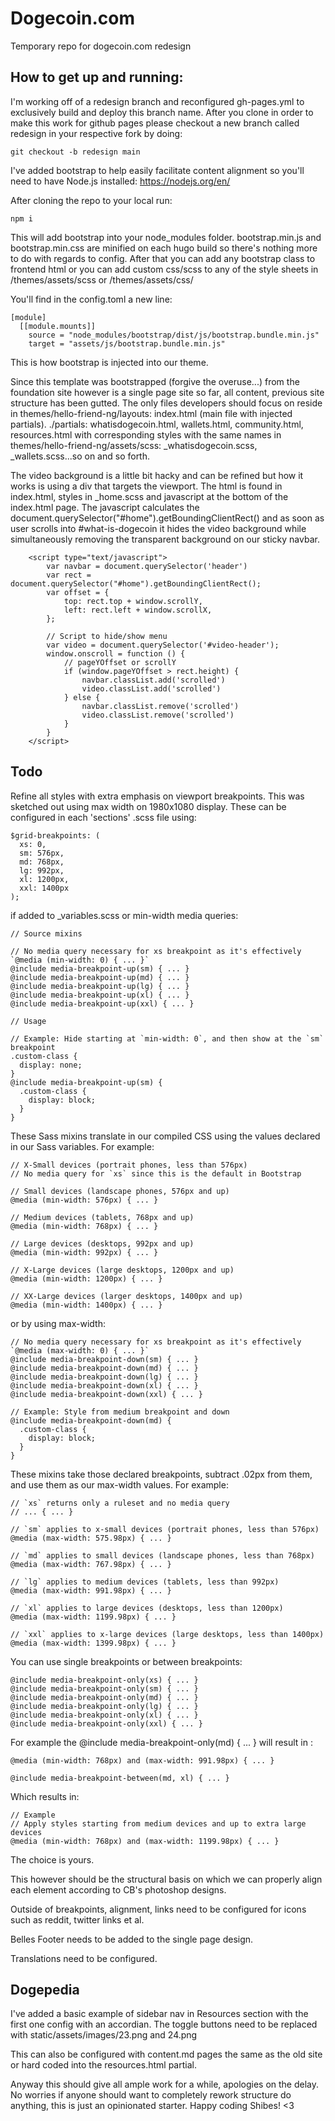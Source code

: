 # Dogecoin.com
Temporary repo for dogecoin.com redesign

## How to get up and running:
I'm working off of a redesign branch and reconfigured gh-pages.yml to exclusively build and deploy this branch name. After you clone in order to make this work for github pages please checkout a new branch called redesign in your respective fork by doing:

`git checkout -b redesign main`

I've added bootstrap to help easily facilitate content alignment so you'll need to have Node.js installed: https://nodejs.org/en/

After cloning the repo to your local run:

`npm i`

This will add bootstrap into your node_modules folder. bootstrap.min.js and bootstrap.min.css are minified on each hugo build so there's nothing more to do with regards to config. After that you can add any bootstrap class to frontend html or you can add custom css/scss to any of the style sheets in /themes/assets/scss or /themes/assets/css/

You'll find in the config.toml a new line:

```
[module]
  [[module.mounts]]
    source = "node_modules/bootstrap/dist/js/bootstrap.bundle.min.js"
    target = "assets/js/bootstrap.bundle.min.js"
```

This is how bootstrap is injected into our theme.

Since this template was bootstrapped (forgive the overuse...) from the foundation site however is a single page site so far, all content, previous site structure has been gutted. The only files developers should focus on reside in themes/hello-friend-ng/layouts: index.html (main file with injected partials). ./partials: whatisdogecoin.html, wallets.html, community.html, resources.html with corresponding styles with the same names in themes/hello-friend-ng/assets/scss: _whatisdogecoin.scss, _wallets.scss...so on and so forth.

The video background is a little bit hacky and can be refined but how it works is using a div that targets the viewport. The html is found in index.html, styles in _home.scss and javascript at the bottom of the index.html page. The javascript calculates the document.querySelector("#home").getBoundingClientRect() and as soon as user scrolls into #what-is-dogecoin it hides the video background while simultaneously removing the transparent background on our sticky navbar.

```
    <script type="text/javascript">
        var navbar = document.querySelector('header')
        var rect = document.querySelector("#home").getBoundingClientRect();
        var offset = {
            top: rect.top + window.scrollY,
            left: rect.left + window.scrollX,
        };

        // Script to hide/show menu
        var video = document.querySelector('#video-header');
        window.onscroll = function () {
            // pageYOffset or scrollY
            if (window.pageYOffset > rect.height) {
                navbar.classList.add('scrolled')
                video.classList.add('scrolled')
            } else {
                navbar.classList.remove('scrolled')
                video.classList.remove('scrolled')
            }
        }
    </script>
```

## Todo

Refine all styles with extra emphasis on viewport breakpoints. This was sketched out using max width on 1980x1080 display. These can be configured in each 'sections' .scss file using:

```
$grid-breakpoints: (
  xs: 0,
  sm: 576px,
  md: 768px,
  lg: 992px,
  xl: 1200px,
  xxl: 1400px
);
```
if added to _variables.scss or min-width media queries:

```
// Source mixins

// No media query necessary for xs breakpoint as it's effectively `@media (min-width: 0) { ... }`
@include media-breakpoint-up(sm) { ... }
@include media-breakpoint-up(md) { ... }
@include media-breakpoint-up(lg) { ... }
@include media-breakpoint-up(xl) { ... }
@include media-breakpoint-up(xxl) { ... }

// Usage

// Example: Hide starting at `min-width: 0`, and then show at the `sm` breakpoint
.custom-class {
  display: none;
}
@include media-breakpoint-up(sm) {
  .custom-class {
    display: block;
  }
}
```

These Sass mixins translate in our compiled CSS using the values declared in our Sass variables. For example:
```
// X-Small devices (portrait phones, less than 576px)
// No media query for `xs` since this is the default in Bootstrap

// Small devices (landscape phones, 576px and up)
@media (min-width: 576px) { ... }

// Medium devices (tablets, 768px and up)
@media (min-width: 768px) { ... }

// Large devices (desktops, 992px and up)
@media (min-width: 992px) { ... }

// X-Large devices (large desktops, 1200px and up)
@media (min-width: 1200px) { ... }

// XX-Large devices (larger desktops, 1400px and up)
@media (min-width: 1400px) { ... }
```

or by using max-width:
```
// No media query necessary for xs breakpoint as it's effectively `@media (max-width: 0) { ... }`
@include media-breakpoint-down(sm) { ... }
@include media-breakpoint-down(md) { ... }
@include media-breakpoint-down(lg) { ... }
@include media-breakpoint-down(xl) { ... }
@include media-breakpoint-down(xxl) { ... }

// Example: Style from medium breakpoint and down
@include media-breakpoint-down(md) {
  .custom-class {
    display: block;
  }
}
```

These mixins take those declared breakpoints, subtract .02px from them, and use them as our max-width values. For example:
```
// `xs` returns only a ruleset and no media query
// ... { ... }

// `sm` applies to x-small devices (portrait phones, less than 576px)
@media (max-width: 575.98px) { ... }

// `md` applies to small devices (landscape phones, less than 768px)
@media (max-width: 767.98px) { ... }

// `lg` applies to medium devices (tablets, less than 992px)
@media (max-width: 991.98px) { ... }

// `xl` applies to large devices (desktops, less than 1200px)
@media (max-width: 1199.98px) { ... }

// `xxl` applies to x-large devices (large desktops, less than 1400px)
@media (max-width: 1399.98px) { ... }
```

You can use single breakpoints or between breakpoints:
```
@include media-breakpoint-only(xs) { ... }
@include media-breakpoint-only(sm) { ... }
@include media-breakpoint-only(md) { ... }
@include media-breakpoint-only(lg) { ... }
@include media-breakpoint-only(xl) { ... }
@include media-breakpoint-only(xxl) { ... }
```

For example the @include media-breakpoint-only(md) { ... } will result in :
```
@media (min-width: 768px) and (max-width: 991.98px) { ... }
```

```
@include media-breakpoint-between(md, xl) { ... }
```
Which results in:
```
// Example
// Apply styles starting from medium devices and up to extra large devices
@media (min-width: 768px) and (max-width: 1199.98px) { ... }
```

The choice is yours.

This however should be the structural basis on which we can properly align each element according to CB's photoshop designs.

Outside of breakpoints, alignment, links need to be configured for icons such as reddit, twitter links et al.

Belles Footer needs to be added to the single page design.

Translations need to be configured.

## Dogepedia

I've added a basic example of sidebar nav in Resources section with the first one config with an accordian. The toggle buttons need to be replaced with static/assets/images/23.png and 24.png

This can also be configured with content.md pages the same as the old site or hard coded into the resources.html partial.

Anyway this should give all ample work for a while, apologies on the delay. No worries if anyone should want to completely rework structure do anything, this is just an opinionated starter. Happy coding Shibes! <3